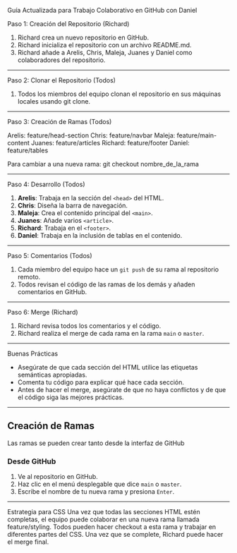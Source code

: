 Guía Actualizada para Trabajo Colaborativo en GitHub con Daniel

Paso 1: Creación del Repositorio (Richard)
1. Richard crea un nuevo repositorio en GitHub.
2. Richard inicializa el repositorio con un archivo README.md.
3. Richard añade a Arelis, Chris, Maleja, Juanes y Daniel como colaboradores del repositorio.

---------------------------------------------------------------------------------------------
Paso 2: Clonar el Repositorio (Todos)

1. Todos los miembros del equipo clonan el repositorio en sus máquinas locales usando git clone.

---------------------------------------------------------------------------------------------
Paso 3: Creación de Ramas (Todos)

Arelis: feature/head-section
Chris: feature/navbar
Maleja: feature/main-content
Juanes: feature/articles
Richard: feature/footer
Daniel: feature/tables

Para cambiar a una nueva rama:
git checkout nombre_de_la_rama

---------------------------------------------------------------------------------------------
Paso 4: Desarrollo (Todos)

1. **Arelis**: Trabaja en la sección del `<head>` del HTML.
2. **Chris**: Diseña la barra de navegación.
3. **Maleja**: Crea el contenido principal del `<main>`.
4. **Juanes**: Añade varios `<article>`.
5. **Richard**: Trabaja en el `<footer>`.
6. **Daniel**: Trabaja en la inclusión de tablas en el contenido.

---------------------------------------------------------------------------------------------
Paso 5: Comentarios (Todos)

1. Cada miembro del equipo hace un `git push` de su rama al repositorio remoto.
2. Todos revisan el código de las ramas de los demás y añaden comentarios en GitHub.
---------------------------------------------------------------------------------------------
Paso 6: Merge (Richard)

1. Richard revisa todos los comentarios y el código.
2. Richard realiza el merge de cada rama en la rama `main` o `master`.
---------------------------------------------------------------------------------------------

Buenas Prácticas
- Asegúrate de que cada sección del HTML utilice las etiquetas semánticas apropiadas.
- Comenta tu código para explicar qué hace cada sección.
- Antes de hacer el merge, asegúrate de que no haya conflictos y de que el código siga las mejores prácticas.

---------------------------------------------------------------------------------------------

## Creación de Ramas
Las ramas se pueden crear tanto desde la interfaz de GitHub

### Desde GitHub
1. Ve al repositorio en GitHub.
2. Haz clic en el menú desplegable que dice `main` o `master`.
3. Escribe el nombre de tu nueva rama y presiona `Enter`.

---------------------------------------------------------------------------------------------

Estrategia para CSS
Una vez que todas las secciones HTML estén completas, el equipo puede colaborar en una nueva rama llamada feature/styling. Todos pueden hacer
checkout a esta rama y trabajar en diferentes partes del CSS. Una vez que se complete, Richard puede hacer el merge final.